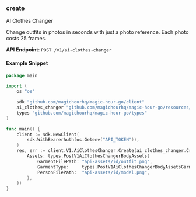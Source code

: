 ### create <a name="create"></a>

AI Clothes Changer

Change outfits in photos in seconds with just a photo reference. Each photo costs 25 frames.

**API Endpoint**: `POST /v1/ai-clothes-changer`

#### Example Snippet

```go
package main

import (
	os "os"

	sdk "github.com/magichourhq/magic-hour-go/client"
	ai_clothes_changer "github.com/magichourhq/magic-hour-go/resources/v1/ai_clothes_changer"
	types "github.com/magichourhq/magic-hour-go/types"
)

func main() {
	client := sdk.NewClient(
		sdk.WithBearerAuth(os.Getenv("API_TOKEN")),
	)
	res, err := client.V1.AiClothesChanger.Create(ai_clothes_changer.CreateRequest{
		Assets: types.PostV1AiClothesChangerBodyAssets{
			GarmentFilePath: "api-assets/id/outfit.png",
			GarmentType:     types.PostV1AiClothesChangerBodyAssetsGarmentTypeEnumDresses,
			PersonFilePath:  "api-assets/id/model.png",
		},
	})
}
```
